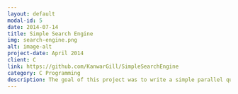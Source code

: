 ```yaml
---
layout: default
modal-id: 5
date: 2014-07-14
title: Simple Search Engine
img: search-engine.png
alt: image-alt
project-date: April 2014
client: C
link: https://github.com/KanwarGill/SimpleSearchEngine
category: C Programming
description: The goal of this project was to write a simple parallel query engine using C. A search engine (like Google) has three main components, a crawler that finds and stores copies of files on the web, an indexer that creates a data structure that is efficient for searching, and a query engine that performs the searches requested by users. The query engine uses the indexes produced by the second component to identify documents that match the search term.
---
```

